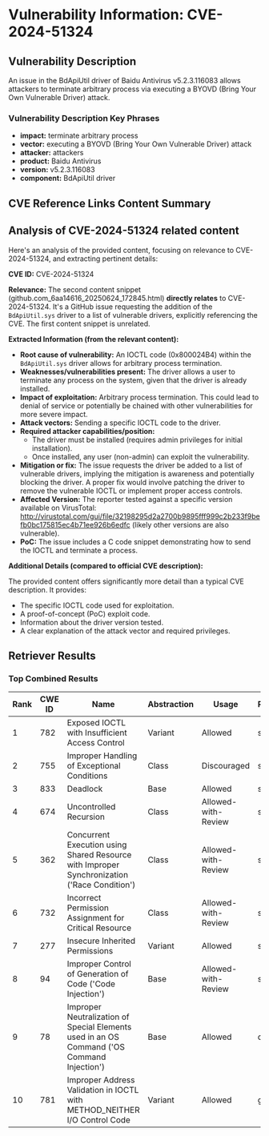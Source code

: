# Vulnerability Information: CVE-2024-51324

## Vulnerability Description
An issue in the BdApiUtil driver of Baidu Antivirus v5.2.3.116083 allows attackers to terminate arbitrary process via executing a BYOVD (Bring Your Own Vulnerable Driver) attack.

### Vulnerability Description Key Phrases
- **impact:** terminate arbitrary process
- **vector:** executing a BYOVD (Bring Your Own Vulnerable Driver) attack
- **attacker:** attackers
- **product:** Baidu Antivirus
- **version:** v5.2.3.116083
- **component:** BdApiUtil driver

## CVE Reference Links Content Summary
## Analysis of CVE-2024-51324 related content

Here's an analysis of the provided content, focusing on relevance to CVE-2024-51324, and extracting pertinent details:

**CVE ID:** CVE-2024-51324

**Relevance:** The second content snippet (github.com_6aa14616_20250624_172845.html) **directly relates** to CVE-2024-51324. It's a GitHub issue requesting the addition of the `BdApiUtil.sys` driver to a list of vulnerable drivers, explicitly referencing the CVE. The first content snippet is unrelated.

**Extracted Information (from the relevant content):**

*   **Root cause of vulnerability:** An IOCTL code (0x800024B4) within the `BdApiUtil.sys` driver allows for arbitrary process termination.
*   **Weaknesses/vulnerabilities present:**  The driver allows a user to terminate any process on the system, given that the driver is already installed.
*   **Impact of exploitation:** Arbitrary process termination. This could lead to denial of service or potentially be chained with other vulnerabilities for more severe impact.
*   **Attack vectors:** Sending a specific IOCTL code to the driver.
*   **Required attacker capabilities/position:**
    *   The driver must be installed (requires admin privileges for initial installation).
    *   Once installed, any user (non-admin) can exploit the vulnerability.
*   **Mitigation or fix:** The issue requests the driver be added to a list of vulnerable drivers, implying the mitigation is awareness and potentially blocking the driver.  A proper fix would involve patching the driver to remove the vulnerable IOCTL or implement proper access controls.
*   **Affected Version:** The reporter tested against a specific version available on VirusTotal: <http://virustotal.com/gui/file/32198295d2a2700b9895fff999c2b233f9befb0bc175815ec4b71ee926b6edfc> (likely other versions are also vulnerable).
*   **PoC:** The issue includes a C code snippet demonstrating how to send the IOCTL and terminate a process.

**Additional Details (compared to official CVE description):**

The provided content offers significantly more detail than a typical CVE description. It provides:

*   The specific IOCTL code used for exploitation.
*   A proof-of-concept (PoC) exploit code.
*   Information about the driver version tested.
*   A clear explanation of the attack vector and required privileges.

## Retriever Results

### Top Combined Results

| Rank | CWE ID | Name | Abstraction | Usage  | Retrievers | Individual Scores |
|------|--------|------|-------------|-------|------------|-------------------|
| 1 | 782 | Exposed IOCTL with Insufficient Access Control | Variant | Allowed | sparse | 0.045 |
| 2 | 755 | Improper Handling of Exceptional Conditions | Class | Discouraged | sparse | 0.043 |
| 3 | 833 | Deadlock | Base | Allowed | sparse | 0.041 |
| 4 | 674 | Uncontrolled Recursion | Class | Allowed-with-Review | sparse | 0.041 |
| 5 | 362 | Concurrent Execution using Shared Resource with Improper Synchronization ('Race Condition') | Class | Allowed-with-Review | sparse | 0.040 |
| 6 | 732 | Incorrect Permission Assignment for Critical Resource | Class | Allowed-with-Review | sparse | 0.040 |
| 7 | 277 | Insecure Inherited Permissions | Variant | Allowed | sparse | 0.040 |
| 8 | 94 | Improper Control of Generation of Code ('Code Injection') | Base | Allowed-with-Review | sparse | 0.040 |
| 9 | 78 | Improper Neutralization of Special Elements used in an OS Command ('OS Command Injection') | Base | Allowed | dense | 0.477 |
| 10 | 781 | Improper Address Validation in IOCTL with METHOD_NEITHER I/O Control Code | Variant | Allowed | graph | 0.003 |

